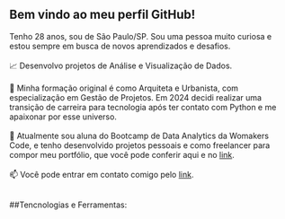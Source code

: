 ## Bem vindo ao meu perfil GitHub!

Tenho 28 anos, sou de São Paulo/SP. Sou uma pessoa muito curiosa e estou sempre em busca de novos aprendizados e desafios.
<br></br>
:chart_with_upwards_trend: Desenvolvo projetos de Análise e Visualização de Dados.<br></br>
:triangular_ruler: Minha formação original é como Arquiteta e Urbanista, com especialização em Gestão de Projetos. Em 2024 decidi realizar uma transição de carreira para tecnologia após ter contato com Python e me apaixonar por esse universo.<br></br>
:book: Atualmente sou aluna do Bootcamp de Data Analytics da Womakers Code, e tenho desenvolvido projetos pessoais e como freelancer para compor meu portfólio, que você pode conferir aqui e no [link](https://medium.com/@anandadsv "Medium"). <br></br>
:mailbox: Você pode entrar em contato comigo pelo [link](https://www.linkedin.com/in/ananda-viana-86ba2815a/ "Linkedin"). <br></br>

##Tencnologias e Ferramentas:

<i class="devicon-python-plain-wordmark colored"></i> 
<i class="devicon-pandas-plain-wordmark"></i>
